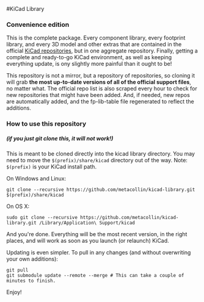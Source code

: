 #KiCad Library
### Convenience edition

This is the complete package.  Every component library, every footprint library, and every 3D model and other extras that are contained in the official [KiCad repositories](https://github.com/kicad), but in one aggregate repository.  Finally, getting a complete and ready-to-go KiCad environment, as well as keeping everything update, is ony slightly more painful than it ought to be!

This repository is not a mirror, but a repository of repositories, so cloning it will grab **the most up-to-date versions of all of the official support files**, no matter what.  The official repo list is also scraped every hour to check for new repositories that might have been added.  And, if needed, new repos are automatically added, and the fp-lib-table file regenerated to reflect the additions.

### How to use this repository 
##### (if you just git clone this, it will not work!)

This is meant to be cloned directly into the kicad library directory.  You may need to move the `$(prefix)/share/kicad` directory out of the way.  Note: `$(prefix)` is your KiCad install path.

On Windows and Linux:
```
git clone --recursive https://github.com/metacollin/kicad-library.git $(prefix)/share/kicad
```

On OS X:
```
sudo git clone --recursive https://github.com/metacollin/kicad-library.git /Library/Application\ Support/kicad
```

And you're done.  Everything will be the most recent version, in the right places, and will work as soon as you launch (or relaunch) KiCad.  

Updating is even simpler. To pull in any changes (and without overwriting your own additions):

```
git pull
git submodule update --remote --merge # This can take a couple of minutes to finish.
```


Enjoy!

